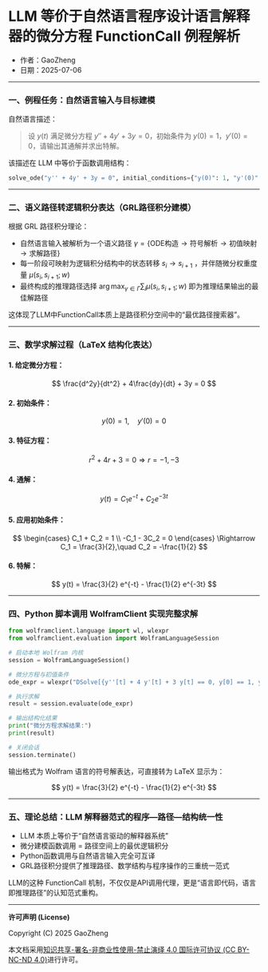 # **LLM 等价于自然语言程序设计语言解释器的微分方程 FunctionCall 例程解析**

- 作者：GaoZheng
- 日期：2025-07-06

---

### 一、例程任务：自然语言输入与目标建模

自然语言描述：

> 设 $y(t)$ 满足微分方程 $y'' + 4y' + 3y = 0$，初始条件为 $y(0) = 1$，$y'(0) = 0$，请输出其通解并求出特解。

该描述在 LLM 中等价于函数调用结构：

```python
solve_ode("y'' + 4y' + 3y = 0", initial_conditions={"y(0)": 1, "y'(0)": 0})
```

---

### 二、语义路径转逻辑积分表达（GRL路径积分建模）

根据 GRL 路径积分理论：

* 自然语言输入被解析为一个语义路径 $\gamma = \{\text{ODE构造} \rightarrow \text{符号解析} \rightarrow \text{初值映射} \rightarrow \text{求解路径}\}$
* 每一阶段可映射为逻辑积分结构中的状态转移 $s_i \to s_{i+1}$ ，并伴随微分权重度量 $\mu(s_i, s_{i+1}; w)$
* 最终构成的推理路径选择 $\arg \max_{\gamma \in \Gamma} \sum_i \mu(s_i, s_{i+1}; w)$ 即为推理结果输出的最佳解路径

这体现了LLM中FunctionCall本质上是路径积分空间中的“最优路径搜索器”。

---

### 三、数学求解过程（LaTeX 结构化表达）

#### 1. 给定微分方程：

$$
\frac{d^2y}{dt^2} + 4\frac{dy}{dt} + 3y = 0
$$

#### 2. 初始条件：

$$
y(0) = 1,\quad y'(0) = 0
$$

#### 3. 特征方程：

$$
r^2 + 4r + 3 = 0 \Rightarrow r = -1, -3
$$

#### 4. 通解：

$$
y(t) = C_1 e^{-t} + C_2 e^{-3t}
$$

#### 5. 应用初始条件：

$$
\begin{cases}
C_1 + C_2 = 1 \\
-C_1 - 3C_2 = 0
\end{cases}
\Rightarrow C_1 = \frac{3}{2},\quad C_2 = -\frac{1}{2}
$$

#### 6. 特解：

$$
y(t) = \frac{3}{2} e^{-t} - \frac{1}{2} e^{-3t}
$$

---

### 四、Python 脚本调用 WolframClient 实现完整求解

```python
from wolframclient.language import wl, wlexpr
from wolframclient.evaluation import WolframLanguageSession

# 启动本地 Wolfram 内核
session = WolframLanguageSession()

# 微分方程与初值条件
ode_expr = wlexpr("DSolve[{y''[t] + 4 y'[t] + 3 y[t] == 0, y[0] == 1, y'[0] == 0}, y[t], t]")

# 执行求解
result = session.evaluate(ode_expr)

# 输出结构化结果
print("微分方程求解结果:")
print(result)

# 关闭会话
session.terminate()
```

输出格式为 Wolfram 语言的符号解表达，可直接转为 LaTeX 显示为：

$$
y(t) = \frac{3}{2} e^{-t} - \frac{1}{2} e^{-3t}
$$

---

### 五、理论总结：LLM 解释器范式的程序—路径—结构统一性

* LLM 本质上等价于“自然语言驱动的解释器系统”
* 微分建模函数调用 = 路径空间上的最优逻辑积分
* Python函数调用与自然语言输入完全可互译
* GRL路径积分提供了推理路径、数学结构与程序操作的三重统一范式

LLM的这种 FunctionCall 机制，不仅仅是API调用代理，更是“语言即代码，语言即推理路径”的认知范式重构。

---

**许可声明 (License)**

Copyright (C) 2025 GaoZheng 

本文档采用[知识共享-署名-非商业性使用-禁止演绎 4.0 国际许可协议 (CC BY-NC-ND 4.0)](https://creativecommons.org/licenses/by-nc-nd/4.0/deed.zh-Hans)进行许可。
